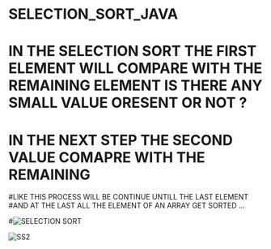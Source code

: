 # SELECTION_SORT_JAVA

# IN THE SELECTION SORT THE FIRST ELEMENT WILL COMPARE WITH THE REMAINING ELEMENT IS THERE ANY SMALL VALUE ORESENT OR NOT ?
# IN THE NEXT STEP THE SECOND VALUE COMAPRE WITH THE REMAINING 
#LIKE THIS PROCESS WILL BE CONTINUE UNTILL THE LAST ELEMENT 
#AND AT THE LAST ALL THE ELEMENT OF AN ARRAY GET SORTED ...

#![SELECTION SORT](https://user-images.githubusercontent.com/115396834/209466984-9bee276e-624a-43a2-bb43-60b5e9397776.png)

![SS2](https://user-images.githubusercontent.com/115396834/209467076-82ed97b0-f459-419f-8a70-a7adc4e8c5c8.png)
